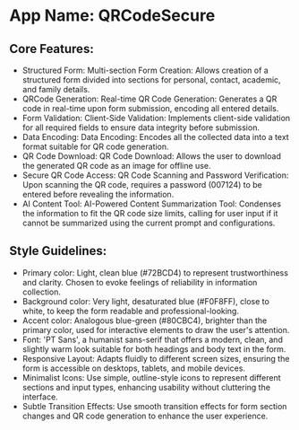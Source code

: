 # **App Name**: QRCodeSecure

## Core Features:

- Structured Form: Multi-section Form Creation: Allows creation of a structured form divided into sections for personal, contact, academic, and family details.
- QRCode Generation: Real-time QR Code Generation: Generates a QR code in real-time upon form submission, encoding all entered details.
- Form Validation: Client-Side Validation: Implements client-side validation for all required fields to ensure data integrity before submission.
- Data Encoding: Data Encoding: Encodes all the collected data into a text format suitable for QR code generation.
- QR Code Download: QR Code Download: Allows the user to download the generated QR code as an image for offline use.
- Secure QR Code Access: QR Code Scanning and Password Verification: Upon scanning the QR code, requires a password (007124) to be entered before revealing the information.
- AI Content Tool: AI-Powered Content Summarization Tool: Condenses the information to fit the QR code size limits, calling for user input if it cannot be summarized using the current prompt and configurations.

## Style Guidelines:

- Primary color: Light, clean blue (#72BCD4) to represent trustworthiness and clarity.  Chosen to evoke feelings of reliability in information collection.
- Background color: Very light, desaturated blue (#F0F8FF), close to white, to keep the form readable and professional-looking.
- Accent color: Analogous blue-green (#80CBC4), brighter than the primary color, used for interactive elements to draw the user's attention.
- Font: 'PT Sans', a humanist sans-serif that offers a modern, clean, and slightly warm look suitable for both headings and body text in the form.
- Responsive Layout: Adapts fluidly to different screen sizes, ensuring the form is accessible on desktops, tablets, and mobile devices.
- Minimalist Icons: Use simple, outline-style icons to represent different sections and input types, enhancing usability without cluttering the interface.
- Subtle Transition Effects: Use smooth transition effects for form section changes and QR code generation to enhance the user experience.